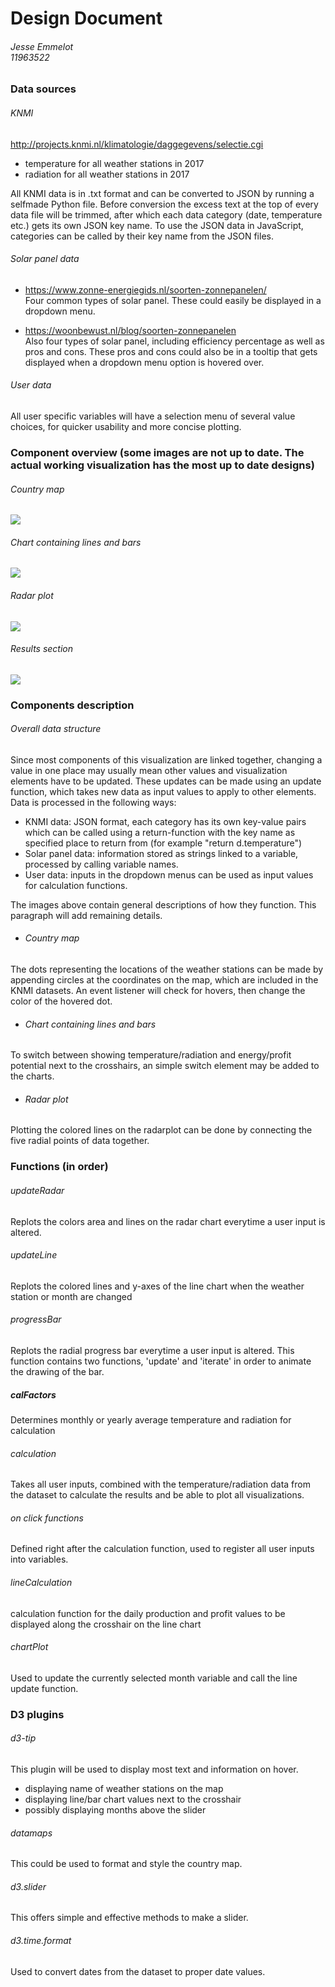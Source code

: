 # Design Document
###### Jesse Emmelot <br> 11963522

### Data sources
###### KNMI
http://projects.knmi.nl/klimatologie/daggegevens/selectie.cgi
- temperature for all weather stations in 2017
- radiation for all weather stations in 2017

All KNMI data is in .txt format and can be converted to JSON by running a selfmade Python file. Before conversion the excess text at the top of every data file will be trimmed, after which each data category (date, temperature etc.) gets its own JSON key name. To use the JSON data in JavaScript, categories can be called by their key name from the JSON files.

###### Solar panel data
- https://www.zonne-energiegids.nl/soorten-zonnepanelen/ <br> Four common types of solar panel. These could easily be displayed in a dropdown menu.

- https://woonbewust.nl/blog/soorten-zonnepanelen <br> Also four types of solar panel, including efficiency percentage as well as pros and cons. These pros and cons could also be in a tooltip that gets displayed when a dropdown menu option is hovered over.

###### User data
All user specific variables will have a selection menu of several value choices, for quicker usability and more concise plotting.

### Component overview (some images are not up to date. The actual working visualization has the most up to date designs)
###### Country map
![](doc/advanced_sketch_map.png)

###### Chart containing lines and bars
![](doc/advanced_sketch_linegraph.png)

###### Radar plot
![](doc/advanced_sketch_radarplot.png)

###### Results section
![](doc/advanced_sketch_results.png)

### Components description
###### Overall data structure
Since most components of this visualization are linked together, changing a value in one place may usually mean other values and visualization elements have to be updated. These updates can be made using an update function, which takes new data as input values to apply to other elements. Data is processed in the following ways:
- KNMI data: JSON format, each category has its own key-value pairs which can be called using a return-function with the key name as specified place to return from (for example "return d.temperature")
- Solar panel data: information stored as strings linked to a variable, processed by calling variable names.
- User data: inputs in the dropdown menus can be used as input values for calculation functions.

The images above contain general descriptions of how they function. This paragraph will add remaining details.
- ###### Country map
The dots representing the locations of the weather stations can be made by appending circles at the coordinates on the map, which are included in the KNMI datasets. An event listener will check for hovers, then change the color of the hovered dot.

- ###### Chart containing lines and bars
To switch between showing temperature/radiation and energy/profit potential next to the crosshairs, an simple switch element may be added to the charts.

- ###### Radar plot
Plotting the colored lines on the radarplot can be done by connecting the five radial points of data together. 

### Functions (in order)
###### updateRadar
Replots the colors area and lines on the radar chart everytime a user input is altered.

###### updateLine
Replots the colored lines and y-axes of the line chart when the weather station or month are changed

###### progressBar
Replots the radial progress bar everytime a user input is altered. This function contains two functions, 'update' and 'iterate' in order to animate the drawing of the bar.

##### calFactors
Determines monthly or yearly average temperature and radiation for calculation

###### calculation
Takes all user inputs, combined with the temperature/radiation data from the dataset to calculate the results and be able to plot all visualizations.

###### on click functions
Defined right after the calculation function, used to register all user inputs into variables.

###### lineCalculation
calculation function for the daily production and profit values to be displayed along the crosshair on the line chart

###### chartPlot
Used to update the currently selected month variable and call the line update function.

### D3 plugins
###### d3-tip
This plugin will be used to display most text and information on hover.
- displaying name of weather stations on the map
- displaying line/bar chart values next to the crosshair
- possibly displaying months above the slider

###### datamaps
This could be used to format and style the country map.

###### d3.slider
This offers simple and effective methods to make a slider.

###### d3.time.format
Used to convert dates from the dataset to proper date values.
